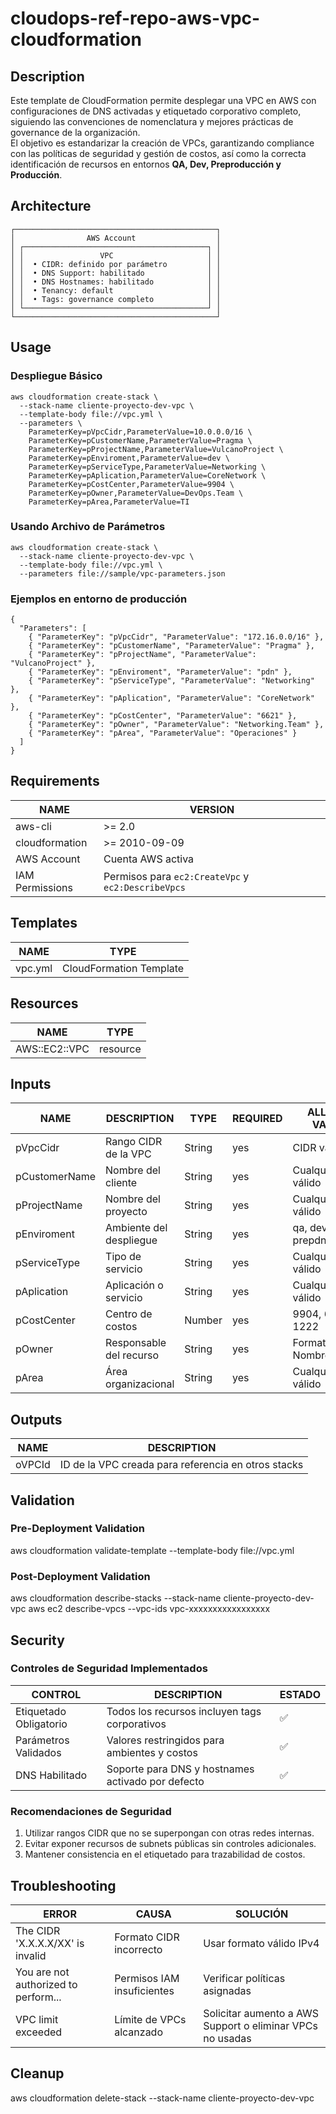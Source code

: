 # cloudops-ref-repo-aws-vpc-cloudformation

## Description
Este template de CloudFormation permite desplegar una VPC en AWS con configuraciones de DNS activadas y etiquetado corporativo completo, siguiendo las convenciones de nomenclatura y mejores prácticas de governance de la organización.  
El objetivo es estandarizar la creación de VPCs, garantizando compliance con las políticas de seguridad y gestión de costos, así como la correcta identificación de recursos en entornos **QA, Dev, Preproducción y Producción**.

## Architecture
```
┌─────────────────────────────────────────────┐
│                AWS Account                  │
│ ┌─────────────────────────────────────────┐ │
│ │                 VPC                     │ │
│ │  • CIDR: definido por parámetro         │ │
│ │  • DNS Support: habilitado              │ │
│ │  • DNS Hostnames: habilitado            │ │
│ │  • Tenancy: default                     │ │
│ │  • Tags: governance completo            │ │
│ └─────────────────────────────────────────┘ │
└─────────────────────────────────────────────┘
```
## Usage
### Despliegue Básico
```
aws cloudformation create-stack \
  --stack-name cliente-proyecto-dev-vpc \
  --template-body file://vpc.yml \
  --parameters \
    ParameterKey=pVpcCidr,ParameterValue=10.0.0.0/16 \
    ParameterKey=pCustomerName,ParameterValue=Pragma \
    ParameterKey=pProjectName,ParameterValue=VulcanoProject \
    ParameterKey=pEnviroment,ParameterValue=dev \
    ParameterKey=pServiceType,ParameterValue=Networking \
    ParameterKey=pAplication,ParameterValue=CoreNetwork \
    ParameterKey=pCostCenter,ParameterValue=9904 \
    ParameterKey=pOwner,ParameterValue=DevOps.Team \
    ParameterKey=pArea,ParameterValue=TI
```
### Usando Archivo de Parámetros
```
aws cloudformation create-stack \
  --stack-name cliente-proyecto-dev-vpc \
  --template-body file://vpc.yml \
  --parameters file://sample/vpc-parameters.json
```
### Ejemplos en entorno de producción
```
{
  "Parameters": [
    { "ParameterKey": "pVpcCidr", "ParameterValue": "172.16.0.0/16" },
    { "ParameterKey": "pCustomerName", "ParameterValue": "Pragma" },
    { "ParameterKey": "pProjectName", "ParameterValue": "VulcanoProject" },
    { "ParameterKey": "pEnviroment", "ParameterValue": "pdn" },
    { "ParameterKey": "pServiceType", "ParameterValue": "Networking" },
    { "ParameterKey": "pAplication", "ParameterValue": "CoreNetwork" },
    { "ParameterKey": "pCostCenter", "ParameterValue": "6621" },
    { "ParameterKey": "pOwner", "ParameterValue": "Networking.Team" },
    { "ParameterKey": "pArea", "ParameterValue": "Operaciones" }
  ]
}
```
## Requirements
|       NAME      |                     VERSION                        |
| --------------- | -------------------------------------------------- |
| aws-cli         | >= 2.0                                             |
| cloudformation  | >= 2010-09-09                                      |
| AWS Account     | Cuenta AWS activa                                  |
| IAM Permissions | Permisos para `ec2:CreateVpc` y `ec2:DescribeVpcs` |

## Templates
|  NAME   |           TYPE          |
| ------- | ----------------------- |
| vpc.yml | CloudFormation Template |

## Resources
|      NAME     |   TYPE   |
| ------------- | -------- |
| AWS::EC2::VPC | resource |

## Inputs
|     NAME      |       DESCRIPTION       |  TYPE  | REQUIRED |      ALLOWED VALUES      |
| ------------- | ----------------------- | ------ | -------- | ------------------------ |
| pVpcCidr      | Rango CIDR de la VPC    | String | yes      | CIDR válido              |
| pCustomerName | Nombre del cliente      | String | yes      | Cualquier string válido  |
| pProjectName  | Nombre del proyecto     | String | yes      | Cualquier string válido  |
| pEnviroment   | Ambiente del despliegue | String | yes      | qa, dev, pdn, prepdn     |
| pServiceType  | Tipo de servicio        | String | yes      | Cualquier string válido  |
| pAplication   | Aplicación o servicio   | String | yes      | Cualquier string válido  |
| pCostCenter   | Centro de costos        | Number | yes      | 9904, 6621, 1222         |
| pOwner        | Responsable del recurso | String | yes      | Formato: Nombre.Apellido |
| pArea         | Área organizacional     | String | yes      | Cualquier string válido  |

## Outputs
| NAME   | DESCRIPTION                                         |
| ------ | --------------------------------------------------- |
| oVPCId | ID de la VPC creada para referencia en otros stacks |

## Validation
### Pre-Deployment Validation
aws cloudformation validate-template --template-body file://vpc.yml

### Post-Deployment Validation
aws cloudformation describe-stacks --stack-name cliente-proyecto-dev-vpc
aws ec2 describe-vpcs --vpc-ids vpc-xxxxxxxxxxxxxxxxx

## Security
### Controles de Seguridad Implementados
| CONTROL                | DESCRIPTION                                       | ESTADO |
| ---------------------- | ------------------------------------------------- | ------ |
| Etiquetado Obligatorio | Todos los recursos incluyen tags corporativos     | ✅      |
| Parámetros Validados   | Valores restringidos para ambientes y costos      | ✅      |
| DNS Habilitado         | Soporte para DNS y hostnames activado por defecto | ✅      |

### Recomendaciones de Seguridad
1. Utilizar rangos CIDR que no se superpongan con otras redes internas.
2. Evitar exponer recursos de subnets públicas sin controles adicionales.
3. Mantener consistencia en el etiquetado para trazabilidad de costos.

## Troubleshooting
| ERROR                                | CAUSA                      | SOLUCIÓN                                                  |
| ------------------------------------ | -------------------------- | --------------------------------------------------------- |
| The CIDR 'X.X.X.X/XX' is invalid     | Formato CIDR incorrecto    | Usar formato válido IPv4                                  |
| You are not authorized to perform... | Permisos IAM insuficientes | Verificar políticas asignadas                             |
| VPC limit exceeded                   | Límite de VPCs alcanzado   | Solicitar aumento a AWS Support o eliminar VPCs no usadas |

## Cleanup
aws cloudformation delete-stack --stack-name cliente-proyecto-dev-vpc














